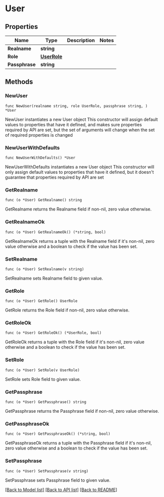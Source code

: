 # User

## Properties

Name | Type | Description | Notes
------------ | ------------- | ------------- | -------------
**Realname** | **string** |  | 
**Role** | [**UserRole**](UserRole.md) |  | 
**Passphrase** | **string** |  | 

## Methods

### NewUser

`func NewUser(realname string, role UserRole, passphrase string, ) *User`

NewUser instantiates a new User object
This constructor will assign default values to properties that have it defined,
and makes sure properties required by API are set, but the set of arguments
will change when the set of required properties is changed

### NewUserWithDefaults

`func NewUserWithDefaults() *User`

NewUserWithDefaults instantiates a new User object
This constructor will only assign default values to properties that have it defined,
but it doesn't guarantee that properties required by API are set

### GetRealname

`func (o *User) GetRealname() string`

GetRealname returns the Realname field if non-nil, zero value otherwise.

### GetRealnameOk

`func (o *User) GetRealnameOk() (*string, bool)`

GetRealnameOk returns a tuple with the Realname field if it's non-nil, zero value otherwise
and a boolean to check if the value has been set.

### SetRealname

`func (o *User) SetRealname(v string)`

SetRealname sets Realname field to given value.


### GetRole

`func (o *User) GetRole() UserRole`

GetRole returns the Role field if non-nil, zero value otherwise.

### GetRoleOk

`func (o *User) GetRoleOk() (*UserRole, bool)`

GetRoleOk returns a tuple with the Role field if it's non-nil, zero value otherwise
and a boolean to check if the value has been set.

### SetRole

`func (o *User) SetRole(v UserRole)`

SetRole sets Role field to given value.


### GetPassphrase

`func (o *User) GetPassphrase() string`

GetPassphrase returns the Passphrase field if non-nil, zero value otherwise.

### GetPassphraseOk

`func (o *User) GetPassphraseOk() (*string, bool)`

GetPassphraseOk returns a tuple with the Passphrase field if it's non-nil, zero value otherwise
and a boolean to check if the value has been set.

### SetPassphrase

`func (o *User) SetPassphrase(v string)`

SetPassphrase sets Passphrase field to given value.



[[Back to Model list]](../README.md#documentation-for-models) [[Back to API list]](../README.md#documentation-for-api-endpoints) [[Back to README]](../README.md)


